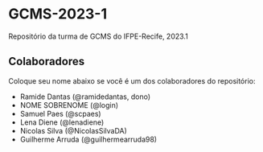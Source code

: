 # GCMS-2023-1
Repositório da turma de GCMS do IFPE-Recife, 2023.1

## Colaboradores
Coloque seu nome abaixo se você é um dos colaboradores do repositório:
* Ramide Dantas (@ramidedantas, dono)
* NOME SOBRENOME (@login)
* Samuel Paes (@scpaes)
* Lena Diene (@lenadiene)
* Nicolas Silva (@NicolasSilvaDA)
* Guilherme Arruda (@guilhermearruda98)
